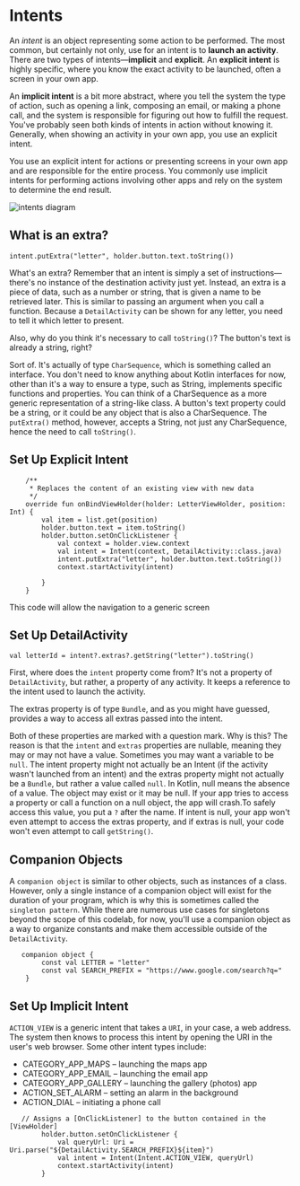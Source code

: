 # Intents

An *intent* is an object representing some action to be performed. The most common, but certainly not only, use for an intent is to **launch an activity**. There are two types of intents—**implicit** and **explicit**. An **explicit intent** is highly specific, where you know the exact activity to be launched, often a screen in your own app.

An **implicit intent** is a bit more abstract, where you tell the system the type of action, such as opening a link, composing an email, or making a phone call, and the system is responsible for figuring out how to fulfill the request. You've probably seen both kinds of intents in action without knowing it. Generally, when showing an activity in your own app, you use an explicit intent.

You use an explicit intent for actions or presenting screens in your own app and are responsible for the entire process. You commonly use implicit intents for performing actions involving other apps and rely on the system to determine the end result.

![intents diagram](/gdg_kotlin_course/notes/intents.png)

## What is an extra?


`intent.putExtra("letter", holder.button.text.toString())`

What's an extra? Remember that an intent is simply a set of instructions—there's no instance of the destination activity just yet. Instead, an extra is a piece of data, such as a number or string, that is given a name to be retrieved later. This is similar to passing an argument when you call a function. Because a `DetailActivity` can be shown for any letter, you need to tell it which letter to present.

Also, why do you think it's necessary to call `toString()`? The button's text is already a string, right?

Sort of. It's actually of type `CharSequence`, which is something called an interface. You don't need to know anything about Kotlin interfaces for now, other than it's a way to ensure a type, such as String, implements specific functions and properties. You can think of a CharSequence as a more generic representation of a string-like class. A button's text property could be a string, or it could be any object that is also a CharSequence. The `putExtra()` method, however, accepts a String, not just any CharSequence, hence the need to call `toString()`.


## Set Up Explicit Intent
```
    /**
     * Replaces the content of an existing view with new data
     */
    override fun onBindViewHolder(holder: LetterViewHolder, position: Int) {
        val item = list.get(position)
        holder.button.text = item.toString()
        holder.button.setOnClickListener {
            val context = holder.view.context
            val intent = Intent(context, DetailActivity::class.java)
            intent.putExtra("letter", holder.button.text.toString())
            context.startActivity(intent)

        }
    }

```



This code will allow the navigation to a generic screen 

## Set Up DetailActivity

`val letterId = intent?.extras?.getString("letter").toString()`

First, where does the `intent` property come from? It's not a property of `DetailActivity`, but rather, a property of any activity. It keeps a reference to the intent used to launch the activity.

The extras property is of type `Bundle`, and as you might have guessed, provides a way to access all extras passed into the intent.

Both of these properties are marked with a question mark. Why is this? The reason is that the `intent` and `extras` properties are nullable, meaning they may or may not have a value. Sometimes you may want a variable to be `null`. The intent property might not actually be an Intent (if the activity wasn't launched from an intent) and the extras property might not actually be a `Bundle`, but rather a value called `null`. In Kotlin, null means the absence of a value. The object may exist or it may be null. If your app tries to access a property or call a function on a null object, the app will crash.To safely access this value, you put a `?` after the name. If intent is null, your app won't even attempt to access the extras property, and if extras is null, your code won't even attempt to call `getString()`.

## Companion Objects

 A `companion object` is similar to other objects, such as instances of a class. However, only a single instance of a companion object will exist for the duration of your program, which is why this is sometimes called the `singleton pattern`. While there are numerous use cases for singletons beyond the scope of this codelab, for now, you'll use a companion object as a way to organize constants and make them accessible outside of the `DetailActivity`. 

```
   companion object {
        const val LETTER = "letter"
        const val SEARCH_PREFIX = "https://www.google.com/search?q="
    }
```
## Set Up Implicit Intent

`ACTION_VIEW` is a generic intent that takes a `URI`, in your case, a web address. The system then knows to process this intent by opening the URI in the user's web browser. Some other intent types include:

* CATEGORY_APP_MAPS – launching the maps app
* CATEGORY_APP_EMAIL – launching the email app
* CATEGORY_APP_GALLERY – launching the gallery (photos) app
* ACTION_SET_ALARM – setting an alarm in the background
* ACTION_DIAL – initiating a phone call

```
   // Assigns a [OnClickListener] to the button contained in the [ViewHolder]
        holder.button.setOnClickListener {
            val queryUrl: Uri = Uri.parse("${DetailActivity.SEARCH_PREFIX}${item}")
            val intent = Intent(Intent.ACTION_VIEW, queryUrl)
            context.startActivity(intent)
        }
```


